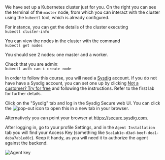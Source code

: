We have set up a Kubernetes cluster just for you.
On the right you can see the terminal of the `master` node, from which you can interact with the cluster using the `kubectl` tool, which is already configured.

For instance, you can get the details of the cluster executing  
`kubectl cluster-info`

You can view the nodes in the cluster with the command  
`kubectl get nodes`

You should see 2 nodes: one master and a worker.

Check that you are admin:  
`kubectl auth can-i create node`

In order to follow this course, you will need a [Sysdig](http://sysdig.com/) account.
If you do not have have a Sysdig account, you can set one up by clicking
[Not a customer? Try for free](https://sysdig.com/sign-up/) and following the instructions.
Refer to the first lab for further details.

Click on the "Sysdig" tab and log in the Sysdig Secure web UI. You can click the ![pop-out](/sysdig/courses/secure/secure-runtime-security/assets/00_pop_out.png) icon to open this in a new tab in your browser.

Alternatively you can point your browser at <https://secure.sysdig.com>.

After logging in, go to your profile Settings, and in the `Agent Installation` tab you will find your Access Key (something like `5ca1ab1e-d3ad-beef-dea1-deba7ab1ed0c`).  Keep it handy, as you will need it to authorize the agent against the backend.

![Agent key](/sysdig/courses/secure/secure-runtime-security/assets/image01.png)
